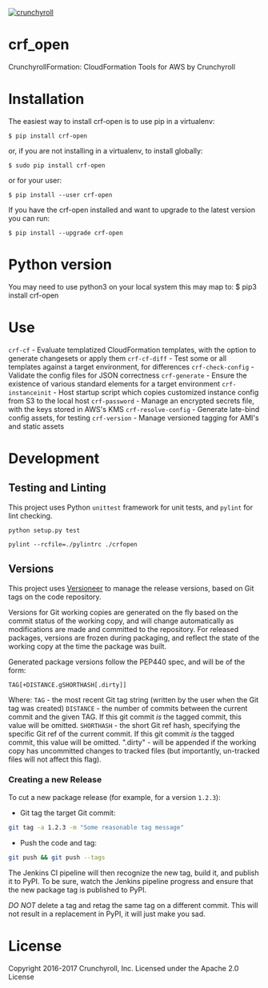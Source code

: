 [![crunchyroll](https://circleci.com/gh/crunchyroll/crf-open.svg?style=svg)](https://circleci.com/gh/crunchyroll/crf-open)

# crf_open
CrunchyrollFormation: CloudFormation Tools for AWS by Crunchyroll

# Installation
The easiest way to install crf-open is to use pip in a virtualenv:

    $ pip install crf-open

or, if you are not installing in a virtualenv, to install globally:

    $ sudo pip install crf-open

or for your user:

    $ pip install --user crf-open

If you have the crf-open installed and want to upgrade to the latest version you can run:

    $ pip install --upgrade crf-open

# Python version
You may need to use python3 on your local system this may map to:
    $ pip3 install crf-open

# Use
`crf-cf` - Evaluate templatized CloudFormation templates, with the option to generate changesets or apply them
`crf-cf-diff` - Test some or all templates against a target environment, for differences
`crf-check-config` - Validate the config files for JSON correctness
`crf-generate` - Ensure the existence of various standard elements for a target environment
`crf-instanceinit` - Host startup script which copies customized instance config from S3 to the local host
`crf-password` - Manage an encrypted secrets file, with the keys stored in AWS's KMS
`crf-resolve-config` - Generate late-bind config assets, for testing
`crf-version` - Manage versioned tagging for AMI's and static assets

# Development
## Testing and Linting
This project uses Python `unittest` framework for unit tests, and `pylint` for lint checking.
```
python setup.py test

pylint --rcfile=./pylintrc ./crfopen
```

## Versions
This project uses [Versioneer](https://github.com/warner/python-versioneer) to manage the release versions, based on Git tags on the code repository.

Versions for Git working copies are generated on the fly based on the commit status of the working copy, and will change automatically as modifications are made and committed to the repository.  For released packages, versions are frozen during packaging, and reflect the state of the working copy at the time the package was built.

Generated package versions follow the PEP440 spec, and will be of the form:
```
TAG[+DISTANCE.gSHORTHASH[.dirty]]
```
Where:
`TAG` - the most recent Git tag string (written by the user when the Git tag was created)
`DISTANCE` - the number of commits between the current commit and the given TAG.  If this git commit _is_ the tagged commit, this value will be omitted.
`SHORTHASH` - the short Git ref hash, specifying the specific Git ref of the current commit.  If this git commit _is_ the tagged commit, this value will be omitted.
".dirty" - will be appended if the working copy has uncommitted changes to tracked files (but importantly, un-tracked files will not affect this flag).

### Creating a new Release
To cut a new package release (for example, for a version `1.2.3`):
- Git tag the target Git commit:
``` bash
git tag -a 1.2.3 -m "Some reasonable tag message"
```
- Push the code and tag:
``` bash
git push && git push --tags
```

The Jenkins CI pipeline will then recognize the new tag, build it, and publish it to PyPI.  To be sure, watch the Jenkins pipeline progress and ensure that the new package tag is published to PyPI.

_DO NOT_ delete a tag and retag the same tag on a different commit.  This will not result in a replacement in PyPI, it will just make you sad.

# License
Copyright 2016-2017 Crunchyroll, Inc.
Licensed under the Apache 2.0 License
